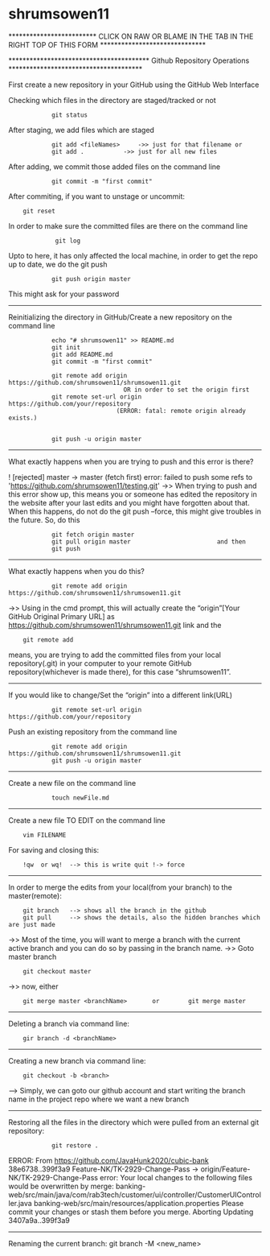 # shrumsowen11
************************* CLICK ON RAW OR BLAME IN THE TAB IN THE RIGHT TOP OF THIS FORM ******************************

**************************************** Github Repository Operations **************************************

First create a new repository in your GitHub using the GitHub Web Interface 


Checking which files in the directory are staged/tracked or not

                git status

After staging, we add files which are staged

                git add <fileNames>		->> just for that filename or
                git add .			->> just for all new files

After adding, we commit those added files on the command line

                git commit -m "first commit"
After commiting, if you want to unstage or uncommit:

		git reset
In order to make sure the committed files are there on the command line

                 git log

Upto to here, it has only affected the local machine, in order to get the repo up to date, we do the git push

                git push origin master

This might ask for your password



***********************************************************************************************************************
 
Reinitializing the directory in GitHub/Create a new repository on the command line

                echo "# shrumsowen11" >> README.md
                git init
                git add README.md
                git commit -m "first commit"

                git remote add origin https://github.com/shrumsowen11/shrumsowen11.git
		                            OR in order to set the origin first
                git remote set-url origin https://github.com/your/repository
	                              (ERROR: fatal: remote origin already exists.)


                git push -u origin master


***********************************************************************************************************************

What exactly happens when you are trying to push and this error is there?

! [rejected]        master -> master (fetch first)
error: failed to push some refs to 'https://github.com/shrumsowen11/testing.git'
->> When trying to push and this error show up, this means you or someone has edited the repository in the website after your last edits and you might have forgotten about that. When this happens, do not do the git push –force, this might give troubles in the future. So, do this

                git fetch origin master
                git pull origin master		                  and then 
                git push

***********************************************************************************************************************

What exactly happens when you do this?

                git remote add origin https://github.com/shrumsowen11/shrumsowen11.git
		
->> Using in the cmd prompt, this will actually create the “origin”[Your GitHub Original Primary URL] as https://github.com/shrumsowen11/shrumsowen11.git link and the 

		git remote add
		
means, you are trying to add the committed files from your local repository(.git) in your computer to your remote GitHub repository(whichever is made there), for this case “shrumsowen11”.

***********************************************************************************************************************

If you would like to change/Set the “origin” into a different link(URL)

                git remote set-url origin https://github.com/your/repository

Push an existing repository from the command line

                git remote add origin https://github.com/shrumsowen11/shrumsowen11.git
                git push -u origin master
***********************************************************************************************************************
Create a new file on the command line

                touch newFile.md
***********************************************************************************************************************
Create a new file TO EDIT on the command line
		
		vim FILENAME
For saving and closing this:
		
		!qw  or wq!  --> this is write quit !-> force
***********************************************************************************************************************
In order to merge the edits from your local(from your branch) to the master(remote):

		git branch   --> shows all the branch in the github
		git pull     --> shows the details, also the hidden branches which are just made
->> Most of the time, you will want to merge a branch with the current active branch and you can do so by passing in the branch name.
->> Goto master branch
		
		git checkout master
->> now, either
	
		git merge master <branchName>       or        git merge master
***********************************************************************************************************************
Deleting a branch via command line:
		
		gir branch -d <branchName>
		
***********************************************************************************************************************
Creating a new branch via command line:

		git checkout -b <branch>
--> Simply, we can goto our github account and start writing the branch name in the project repo where we want a new branch

********************************************************************************************************************************************************************************************************************************************************************************
Restoring all the files in the directory which were pulled from an external git repository:

                git restore . 
		

ERROR:
From https://github.com/JavaHunk2020/cubic-bank
   38e6738..399f3a9  Feature-NK/TK-2929-Change-Pass -> origin/Feature-NK/TK-2929-Change-Pass
error: Your local changes to the following files would be overwritten by merge:
        banking-web/src/main/java/com/rab3tech/customer/ui/controller/CustomerUIController.java
        banking-web/src/main/resources/application.properties
Please commit your changes or stash them before you merge.
Aborting
Updating 3407a9a..399f3a9

********************************************************************************************************************************************************************************************************************************************************************************

Renaming the current branch:
	git branch -M <new_name>



